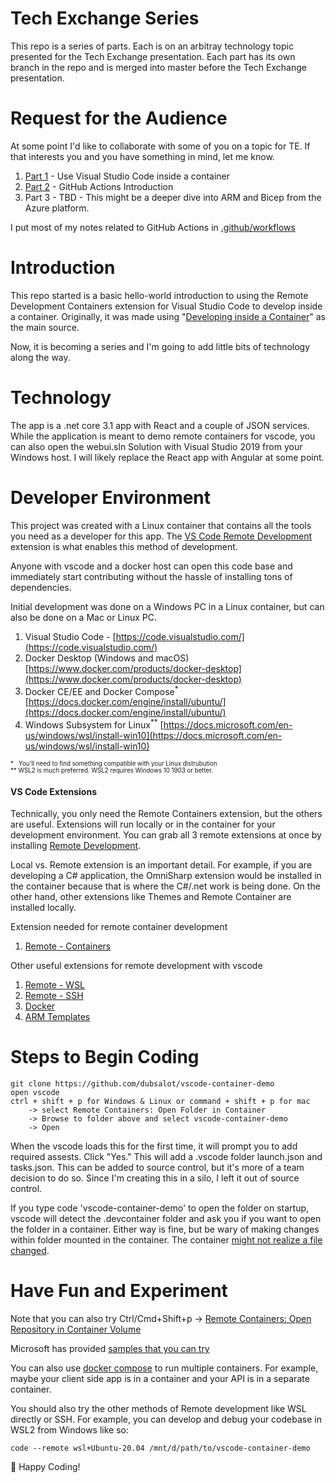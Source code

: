 # Tech Exchange Series
This repo is a series of parts. Each is on an arbitray technology topic presented for the Tech Exchange presentation. Each part has its own branch in the repo and is merged into master before the Tech Exchange presentation.

# Request for the Audience
At some point I'd like to collaborate with some of you on a topic for TE. If that interests you and you have something in mind, let me know. 

1. [Part 1](https://github.com/dubsalot/vscode-container-demo/tree/series/part-1-vscode-container) - Use Visual Studio Code inside a container
1. [Part 2](https://github.com/dubsalot/vscode-container-demo/tree/series/part-2-github-actions-intro) - GitHub Actions Introduction
1. Part 3 - TBD - This might be a deeper dive into ARM and Bicep from the Azure platform.

I put most of my notes related to GitHub Actions in [.github/workflows](https://github.com/dubsalot/vscode-container-demo/blob/series/part-2-github-actions-intro/.github/workflows/README.md)

# Introduction
This repo started is a basic hello-world introduction to using the Remote Development Containers extension for Visual Studio Code to develop inside a container.
Originally, it was made using "[Developing inside a Container](https://code.visualstudio.com/docs/remote/containers)" as the main source.

Now, it is becoming a series and I'm going to add little bits of technology along the way.


# Technology
The app is a .net core 3.1 app with React and a couple of JSON services. While the application is meant to demo remote containers for vscode, you can also open the webui.sln Solution with Visual Studio 2019 from your Windows host. I will likely replace the React app with Angular at some point.



# Developer Environment
This project was created with a Linux container that contains all the tools you need as a developer for this app. The [VS Code Remote Development](https://marketplace.visualstudio.com/items?itemName=ms-vscode-remote.vscode-remote-extensionpack) extension is what enables this method of development.

Anyone with vscode and a docker host can open this code base and immediately start contributing without the hassle of installing tons of dependencies.

Initial development was done on a Windows PC in a Linux container, but can also be done on a Mac or Linux PC.

1.	Visual Studio Code - [https://code.visualstudio.com/](https://code.visualstudio.com/)
1.	Docker Desktop (Windows and macOS) [https://www.docker.com/products/docker-desktop](https://www.docker.com/products/docker-desktop)
1.  Docker CE/EE and Docker Compose<sup>*</sup> [https://docs.docker.com/engine/install/ubuntu/](https://docs.docker.com/engine/install/ubuntu/) 
1.	Windows Subsystem for Linux<sup>**</sup> [https://docs.microsoft.com/en-us/windows/wsl/install-win10](https://docs.microsoft.com/en-us/windows/wsl/install-win10)

<sup><sup>
\* &nbsp;  You'll need to find something compatible with your Linux distrubution  
** WSL2 is much preferred. WSL2 requires Windows 10 1903 or better.  
</sup></sup>



#### VS Code Extensions
Technically, you only need the Remote Containers extension, but the others are useful. Extensions will run locally or in the container for your development environment. You can grab all 3 remote extensions at once by installing [Remote Development](https://marketplace.visualstudio.com/items?itemName=ms-vscode-remote.vscode-remote-extensionpack).


Local vs. Remote extension is an important detail. For example, if you are developing a C# application, the OmniSharp extension would be installed in the container because that is where the C#/.net work is being done. On the other hand, other extensions like Themes and Remote Container are installed locally.

Extension needed for remote container development
1. [Remote - Containers](https://marketplace.visualstudio.com/items?itemName=ms-vscode-remote.remote-containers)

Other useful extensions for remote development with vscode
1. [Remote - WSL](https://marketplace.visualstudio.com/items?itemName=ms-vscode-remote.remote-wsl)
1. [Remote - SSH](https://marketplace.visualstudio.com/items?itemName=ms-vscode-remote.remote-ssh)
1. [Docker](https://marketplace.visualstudio.com/items?itemName=ms-azuretools.vscode-docker)
1. [ARM Templates](https://marketplace.visualstudio.com/items?itemName=msazurermtools.azurerm-vscode-tools)


# Steps to Begin Coding

```
git clone https://github.com/dubsalot/vscode-container-demo
open vscode
ctrl + shift + p for Windows & Linux or command + shift + p for mac
    -> select Remote Containers: Open Folder in Container 
    -> Browse to folder above and select vscode-container-demo 
    -> Open
```  

When the vscode loads this for the first time, it will prompt you to add required assests. Click "Yes."  This will add a .vscode folder launch.json and tasks.json. This can be added to source control, but it's more of a team decision to do so. Since I'm creating this in a silo, I left it out of source control.  


If you type code 'vscode-container-demo' to open the folder on startup, vscode will detect the .devcontainer folder and ask you if you want to open the folder in a container. Either way is fine, but be wary of making changes within folder mounted in the container. The container [might not realize a file changed](https://forums.docker.com/t/file-system-events-not-correctly-propagating-from-host-to-container/15201).


# Have Fun and Experiment
Note that you can also try Ctrl/Cmd+Shift+p -> [Remote Containers: Open Repository in Container Volume](https://code.visualstudio.com/docs/remote/containers#_quick-start-open-a-git-repository-or-github-pr-in-an-isolated-container-volume)

Microsoft has provided [samples that you can try](https://code.visualstudio.com/docs/remote/containers#_quick-start-try-a-development-container)

You can also use [docker compose](https://docs.docker.com/compose/install/) to run multiple containers. For example, maybe your client side app is in a container and your API is in a separate container.


You should also try the other methods of Remote development like WSL directly or SSH. For example, you can develop and debug your codebase in WSL2 from Windows like so:
```
code --remote wsl+Ubuntu-20.04 /mnt/d/path/to/vscode-container-demo

```

:rocket: Happy Coding!
